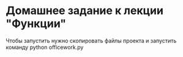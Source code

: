 # Домашнее задание к лекции "Функции"
Чтобы запустить нужно скопировать файлы проекта и запустить команду python officework.py
